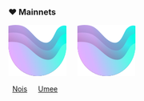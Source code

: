 ### :heart: Mainnets
<img src="https://raw.githubusercontent.com/ShKmTr/test2/main/umee.svg" alt=""> &emsp; <img src="https://raw.githubusercontent.com/ShKmTr/test2/main/umee.svg" alt="">

&nbsp; [Nois](mainnets/nois/) &emsp; [Umee](mainnets/umee/)
